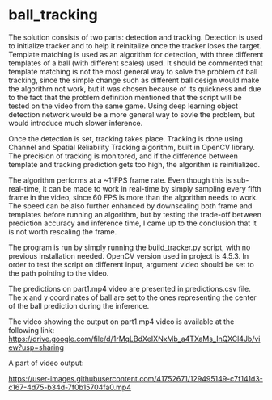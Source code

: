 # ball_tracking

The solution consists of two parts: detection and tracking. Detection is used to initialize tracker and to help it reinitalize once the tracker loses the target. Template matching is used as an algorithm for detection, with three different templates of a ball (with different scales) used. It should be commented that template matching is not the most general way to solve the problem of ball tracking, since the simple change such as different ball design would make the algorithm not work, but it was chosen because of its quickness and due to the fact that the problem definition mentioned that the script will be tested on the video from the same game. Using deep learning object detection network would be a more general way to sovle the problem, but would introduce much slower inference. 

Once the detection is set, tracking takes place. Tracking is done using Channel and Spatial Reliability Tracking algorithm, built in OpenCV library. The precision of tracking is monitored, and if the difference between template and tracking prediction gets too high, the algorithm is reinitialized.

The algorithm performs at a ~11FPS frame rate. Even though this is sub-real-time, it can be made to work in real-time by simply sampling every fifth frame in the video, since
60 FPS is more than the algorithm needs to work. The speed can be also further enhanced by downscaling both frame and templates before running an algorithm, but by testing the 
trade-off between prediction accuracy and inference time, I came up to the conclusion that it is not worth rescaling the frame. 

The program is run by simply running the build_tracker.py script, with no previous installation needed. OpenCV version used in project is 4.5.3. In order to test the script on
different input, argument video should be set to the path pointing to the video. 

The predictions on part1.mp4 video are presented in predictions.csv file. The x and y coordinates of ball are set to the ones representing the center of the ball prediction during the inference.

The video showing the output on part1.mp4 video is available at the following link: https://drive.google.com/file/d/1rMqLBdXeIXNxMb_a4TXaMs_InQXCl4Jb/view?usp=sharing

A part of video output:

https://user-images.githubusercontent.com/41752671/129495149-c7f141d3-c167-4d75-b34d-7f0b15704fa0.mp4


